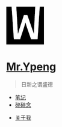 ![Meizhuo logo](../img/wei-log.png)

# [Mr.Ypeng](.)

> 日新之谓盛德

- [笔记](docs/index.md)
- [碎碎念](weekly/index.md)
<!-- - [项目](project/index.md) -->
- [关于我](about.md)
